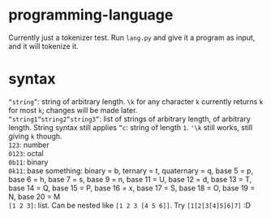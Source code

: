 # programming-language

Currently just a tokenizer test. Run `lang.py` and give it a program as input, and it will tokenize it.

# syntax

`“string”`: string of arbitrary length. `\k` for any character `k` currently returns `k` for most `k`; changes will be made later.  
`“string1“string2“string3”`: list of strings of arbitrary length, of arbitrary length. String syntax still applies
`”c`: string of length `1`. `'\k` still works, still giving `k` though.  
`123`: number  
`0123`: octal  
`0b11`: binary  
`0k11`: base something: binary = b, ternary = t, quaternary = q, base 5 = p, base 6 = h, base 7 = s, base 9 = n, base 11 = U, base 12   = d, base 13 = T, base 14 = Q, base 15 = P, base 16 = x, base 17 = S, base 18 = O, base 19 = N, base 20 = M  
`[1 2 3]`: list. Can be nested like `[1 2 3 [4 5 6]]`. Try `[1[2[3[4]5]6]7]` :D  
